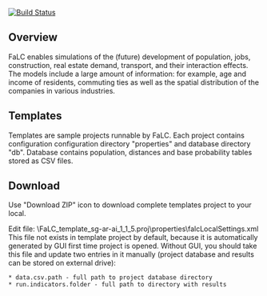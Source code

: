 [![Build Status](http://www.falc-sim.org/images/falc_entire_logo_v03.png)](http://www.falc-sim.org)

## Overview

FaLC enables simulations of the (future) development of population, jobs, construction, real estate demand, transport, and their interaction effects. The models include a large amount of information: for example, age and income of residents, commuting ties as well as the spatial distribution of the companies in various industries. 

## Templates

Templates are sample projects runnable by FaLC. Each project contains configuration configuration directory "properties" and database directory "db". 
Database contains population, distances and base probability tables stored as CSV files.

## Download

Use "Download ZIP" icon to download complete templates project to your local.

Edit file: \FaLC_template_sg-ar-ai_1_1_5.proj\properties\falcLocalSettings.xml 
This file not exists in template project by default, because it is automatically generated by GUI first time project is opened. 
Without GUI, you should take this file and update two entries in it manually (project database and results can be stored on external drive):

	* data.csv.path - full path to project database directory
	* run.indicators.folder - full path to directory with results




